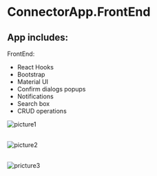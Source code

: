 # ConnectorApp.FrontEnd

## App includes:</br>

FrontEnd: </br>
- React Hooks
- Bootstrap
- Material UI
- Confirm dialogs popups
- Notifications
- Search box
- CRUD operations

  
![picture1](https://github.com/SvetoslavUzunov/ConnectorApp.FrontEnd/assets/53313278/559a55c0-6900-4c8a-842f-2c6480cf9eaa) </br></br>

![picture2](https://github.com/SvetoslavUzunov/ConnectorApp.FrontEnd/assets/53313278/bcc84fa0-9199-456a-a51a-3e326d0a0b68) </br></br>

![pricture3](https://github.com/SvetoslavUzunov/ConnectorApp.FrontEnd/assets/53313278/fd4fe81b-5a69-4a6a-96fb-162095e4d168) </br></br>

